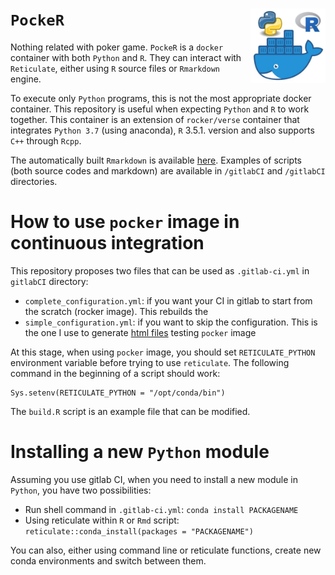 # `PockeR` <img src="./pics/pocker.png" align="right" width="120" />

<!-- badges: start -->
<!-- badges: end -->

Nothing related with poker game. `PockeR` is a `docker` container with both `Python` and `R`. They can interact with `Reticulate`, either using `R` source files or `Rmarkdown` engine. 

To execute only `Python` programs, this is not the most appropriate docker container. This repository is useful when expecting `Python` and `R` to work together. This container is an extension of `rocker/verse` container that integrates `Python 3.7` (using anaconda), `R` 3.5.1. version and also supports `C++` through `Rcpp`. 

The automatically built `Rmarkdown` is available [here](https://gitlab.com/linogaliana/pocker/-/jobs/artifacts/master/download?job=article). Examples of scripts (both source codes and markdown) are available in `/gitlabCI` and `/gitlabCI` directories. 

# How to use `pocker` image in continuous integration

This repository proposes two files that can be used as `.gitlab-ci.yml` in `gitlabCI` directory:

* `complete_configuration.yml`: if you want your CI in gitlab to start from the scratch (rocker image). This rebuilds the 
* `simple_configuration.yml`: if you want to skip the configuration. This is the one I use to generate [html files](https://gitlab.com/linogaliana/pocker/-/jobs/artifacts/master/download?job=article) testing `pocker` image

At this stage, when using `pocker` image, you should set `RETICULATE_PYTHON`  environment variable before trying to use `reticulate`. The following command in the beginning of a script should work:

```
Sys.setenv(RETICULATE_PYTHON = "/opt/conda/bin")
```

The `build.R` script is an example file that can be modified. 

# Installing a new `Python` module

Assuming you use gitlab CI, when you need to install a new module in `Python`, you have two possibilities:

* Run shell command in `.gitlab-ci.yml`: `conda install PACKAGENAME`
* Using reticulate within `R` or `Rmd` script: `reticulate::conda_install(packages = "PACKAGENAME")`

You can also, either using command line or reticulate functions, create new conda environments and switch between them.